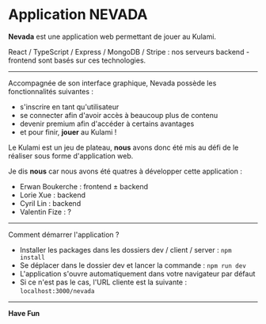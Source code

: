 # Application NEVADA


**Nevada** est une application web permettant de jouer au Kulami.

React / TypeScript / Express / MongoDB / Stripe : nos serveurs backend - frontend sont basés sur ces technologies.

---

Accompagnée de son interface graphique, Nevada possède les fonctionnalités suivantes : 
- s'inscrire en tant qu'utilisateur
- se connecter afin d'avoir accès à beaucoup plus de contenu
- devenir premium afin d'accéder à certains avantages
- et pour finir, **jouer** au Kulami !

Le Kulami est un jeu de plateau, **nous** avons donc été mis au défi de le réaliser sous forme d'application web.

Je dis **nous** car nous avons été quatres à développer cette application :
- Erwan Boukerche : frontend ± backend
- Lorie Xue : backend
- Cyril Lin : backend
- Valentin Fize : ?

---

Comment démarrer l'application ?
- Installer les packages dans les dossiers dev / client / server : `npm install`
- Se déplacer dans le dossier dev et lancer la commande : `npm run dev`
- L'application s'ouvre automatiquement dans votre navigateur par défaut 
- Si ce n'est pas le cas, l'URL cliente est la suivante : `localhost:3000/nevada`

---

**Have Fun**
